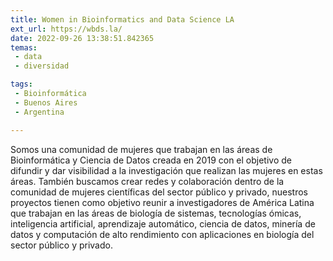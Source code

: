 ```yaml
---
title: Women in Bioinformatics and Data Science LA
ext_url: https://wbds.la/
date: 2022-09-26 13:38:51.842365
temas:
 - data
 - diversidad

tags:
 - Bioinformática
 - Buenos Aires
 - Argentina

---
```


Somos una comunidad de mujeres que trabajan en las áreas de Bioinformática y Ciencia de Datos creada en 2019 con el objetivo de difundir y dar visibilidad a la investigación que realizan las mujeres en estas áreas. También buscamos crear redes y colaboración dentro de la comunidad de mujeres científicas del sector público y privado, nuestros proyectos tienen como objetivo reunir a investigadores de América Latina que trabajan en las áreas de biología de sistemas, tecnologías ómicas, inteligencia artificial, aprendizaje automático, ciencia de datos, minería de datos y computación de alto rendimiento con aplicaciones en biología del sector público y privado.

    